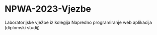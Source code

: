 # NPWA-2023-Vjezbe
Laboratorijske vježbe iz kolegija Napredno programiranje web aplikacija (diplomski studij)
